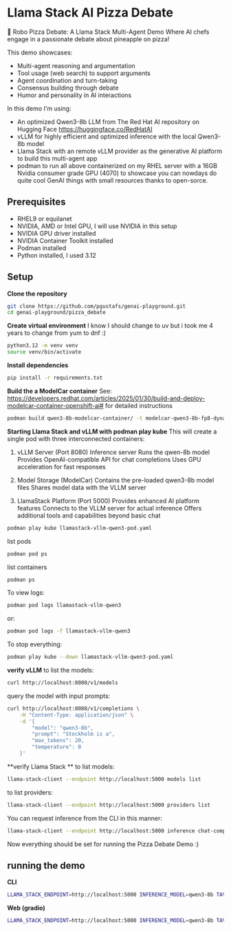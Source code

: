 # Llama Stack AI Pizza Debate

🍕 Robo Pizza Debate: A Llama Stack Multi-Agent Demo
Where AI chefs engage in a passionate debate about pineapple on pizza!

This demo showcases:
- Multi-agent reasoning and argumentation
- Tool usage (web search) to support arguments
- Agent coordination and turn-taking
- Consensus building through debate
- Humor and personality in AI interactions


In this demo I'm using:
- An optimized Qwen3-8b LLM from The Red Hat AI repository on Hugging Face https://huggingface.co/RedHatAI
- vLLM for highly efficient and optimized inference with the local Qwen3-8b model
- Llama Stack with an remote vLLM provider as the generative AI platform to build this multi-agent app
- podman to run all above containerized on my RHEL server with a 16GB Nvidia consumer grade GPU (4070) to showcase you can nowdays do quite cool GenAI things with small resources thanks to open-sorce.

## Prerequisites
- RHEL9 or equilanet 
- NVIDIA, AMD or Intel GPU, I will use NVIDIA in this setup
- NVIDIA GPU driver installed
- NVIDIA Container Toolkit installed
- Podman installed
- Python installed, I used 3.12

## Setup

**Clone the repository**
```bash
git clone https://github.com/pgustafs/genai-playground.git
cd genai-playground/pizza_debate
```

**Create virtual environment**
I know I should change to uv but i took me 4 years to change from yum to dnf :)
```bash
python3.12 -m venv venv
source venv/bin/activate 
```

**Install dependencies**
```bash
pip install -r requirements.txt
```

**Build the a ModelCar container**
See: https://developers.redhat.com/articles/2025/01/30/build-and-deploy-modelcar-container-openshift-ai# for detailed instructions

```bash
podman build qwen3-8b-modelcar-container/ -t modelcar-qwen3-8b-fp8-dynamic --platform linux/amd64
```

**Starting Llama Stack and vLLM with podman play kube**
This will create a single pod with three interconnected containers:

1. vLLM Server (Port 8080)
Inference server
Runs the qwen-8b model
Provides OpenAI-compatible API for chat completions
Uses GPU acceleration for fast responses

2. Model Storage (ModelCar)
Contains the pre-loaded qwen3-8b model files
Shares model data with the VLLM server

3. LlamaStack Platform (Port 5000)
Provides enhanced AI platform features
Connects to the VLLM server for actual inference
Offers additional tools and capabilities beyond basic chat

```bash
podman play kube llamastack-vllm-qwen3-pod.yaml
```

list pods
```bash
podman pod ps
```

list containers
```bash
podman ps
```

To view logs:
```bash
podman pod logs llamastack-vllm-qwen3
```

or:
```bash
podman pod logs -f llamastack-vllm-qwen3
```

To stop everything:
```bash
podman play kube --down llamastack-vllm-qwen3-pod.yaml
```

**verify vLLM**
to list the models:
```bash
curl http://localhost:8080/v1/models
```

query the model with input prompts:
```bash
curl http://localhost:8080/v1/completions \
    -H "Content-Type: application/json" \
    -d '{
        "model": "qwen3-8b",
        "prompt": "Stockholm is a",
        "max_tokens": 20,
        "temperature": 0
    }'
```
**verify Llama Stack **
to list models:
```bash
llama-stack-client --endpoint http://localhost:5000 models list
```

to list providers:
```bash
llama-stack-client --endpoint http://localhost:5000 providers list
```

You can request inference from the CLI in this manner:
```bash
llama-stack-client --endpoint http://localhost:5000 inference chat-completion --message "tell me a joke"
```

Now everything should be set for running the Pizza Debate Demo :) 

## running the demo

**CLI**
```bash
LLAMA_STACK_ENDPOINT=http://localhost:5000 INFERENCE_MODEL=qwen3-8b TAVILY_SEARCH_API_KEY="your_tavily_api_key" python pizza_debate_demo_cli.py
```

**Web (gradio)**
```bash
LLAMA_STACK_ENDPOINT=http://localhost:5000 INFERENCE_MODEL=qwen3-8b TAVILY_SEARCH_API_KEY="your_tavily_api_key" python pizza_debate_demo_gradio.py
```